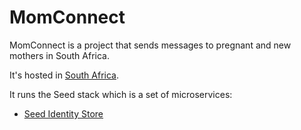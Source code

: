 # MomConnect

MomConnect is a project that sends messages to pregnant and new
mothers in South Africa.

It's hosted in [South Africa](../infrastructure/south-africa.html).

It runs the Seed stack which is a set of microservices:

- [Seed Identity Store](https://github.com/praekelt/seed-identity-store/)
